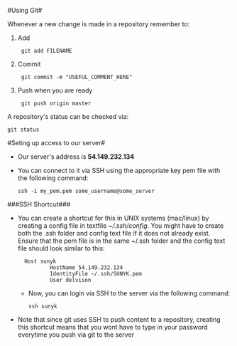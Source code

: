 #Using Git#

Whenever a new change is made in a repository remember to:

1. Add

        git add FILENAME

2. Commit

        git commit -m "USEFUL_COMMENT_HERE"

3. Push when you are ready

        git push origin master

A repository's status can be checked via:

    git status

#Seting up access to our server#

- Our server's address is **54.149.232.134**

- You can connect to it via SSH using the appropriate key pem file with the following command:

      ssh -i my_pem.pem some_username@some_server

###SSH Shortcut###

- You can create a shortcut for this in UNIX systems (mac/linux) by creating a config file in textfile *~/.ssh/config*. You might have to create both the .ssh folder and config text file if it does not already exist. Ensure that the pem file is in the same ~/.ssh folder and the config text file should look similar to this:

        Host sunyk
                HostName 54.149.232.134
                IdentityFile ~/.ssh/SUNYK.pem
                User delvison

    - Now, you can login via SSH to the server via the following command:

          ssh sunyk

- Note that since git uses SSH to push content to a repository, creating this shortcut means that you wont have to type in your password everytime you push via git to the server
